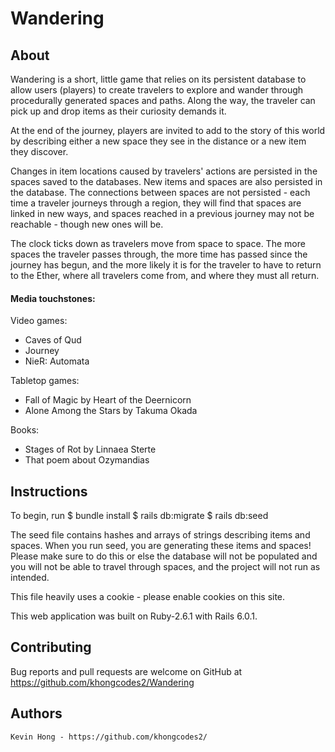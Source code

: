 # Wandering

## About

Wandering is a short, little game that relies on its persistent database to allow users (players) to create travelers to explore and wander through procedurally generated spaces and paths. Along the way, the traveler can pick up and drop items as their curiosity demands it. 

At the end of the journey, players are invited to add to the story of this world by describing either a new space they see in the distance or a new item they discover.

Changes in item locations caused by travelers' actions are persisted in the spaces saved to the databases. New items and spaces are also persisted in the database. The connections between spaces are not persisted - each time a traveler journeys through a region, they will find that spaces are linked in new ways, and spaces reached in a previous journey may not be reachable - though new ones will be.

The clock ticks down as travelers move from space to space. The more spaces the traveler passes through, the more time has passed since the journey has begun, and the more likely it is for the traveler to have to return to the Ether, where all travelers come from, and where they must all return.

#### Media touchstones:

  Video games:
  - Caves of Qud
  - Journey
  - NieR: Automata

  Tabletop games:
  - Fall of Magic by Heart of the Deernicorn
  - Alone Among the Stars by Takuma Okada

  Books:
  - Stages of Rot by Linnaea Sterte
  - That poem about Ozymandias

## Instructions

To begin, run
$ bundle install
$ rails db:migrate
$ rails db:seed

The seed file contains hashes and arrays of strings describing items and spaces. When you run seed, you are generating these items and spaces! Please make sure to do this or else the database will not be populated and you will not be able to travel through spaces, and the project will not run as intended.

This file heavily uses a cookie - please enable cookies on this site.

This web application was built on Ruby-2.6.1 with Rails 6.0.1.

## Contributing

  Bug reports and pull requests are welcome on GitHub at https://github.com/khongcodes2/Wandering

## Authors

    Kevin Hong - https://github.com/khongcodes2/
